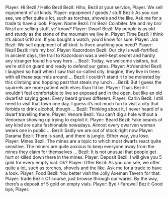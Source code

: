 Player: Hi Bezil / Hello Bezil
Bezil: Hiho, Bezil at your service, Player. We sell equipment of all kinds.
Player: equipment / goods / stuff
Bezil: As you can see, we offer quite a lot, such as torches, shovels and the like. Ask me for a trade to have a look.
Player: Name
Bezil: I’m Bezil Coinbiter. Me and my bro’ Nezil are selling stuff, ye’ know?
Player: Dwarf
Bezil: My people is as old and sturdy as the stone of the mountain we live in.
Player: Time
Bezil: I think it’s about 6:10 am. If you bought a watch, you’d know for sure.
Player: Job
Bezil: We sell equipment of all kind. Is there anything you need?
Player: Nezil
Bezil: He’s my bro’.
Player: Kazordoon
Bezil: Our city is well-fortified. In ancient days, the trail to Kazordoon was a well-kept secret and hardly any stranger found his way here …
Bezil: Today, we welcome visitors, but we’re still on guard and ready to defend our gates.
Player: Ab’dendriel
Bezil: I laughed so hard when I saw that so-called city. Imagine, they live in trees with all these squirrels around …
Bezil: I couldn’t stand it to be molested by this climbing and hopping pest that steals my lunch …
Bezil: But I guess the squirrels are more patient with elves than I’d be.
Player: Thais
Bezil: I wouldn’t feel comfortable to live so exposed and in the open, but like an old dwarfish saying goes: Every beard grows different.
Player: Carlin
Bezil: I still need to visit that town one day. I guess it’s not much fun to visit a city that forbids to drink alcohol, though …
Bezil: Thinking about it, I never heard of a dwarf travelling there.
Player: Venore
Bezil: You can’t dig a hole without a Venorean showing up trying to exploit it.
Player: Beard
Bezil: Fake beards of any kind are quite fashionable nowadays. Almost every dwarven woman wears one in public …
Bezil: Sadly we are out of stock right now
Player: Darama
Bezil: There is sand, and there is jungle. Either way, you lose.
Player: Mines
Bezil: The mines are a topic to which most dwarfs react quite sensitive. The miners are quite anxious to keep everyone away from the mines they claim for themselves …
Bezil: It is not unusual that people get hurt or killed down there in the mines.
Player: Deposit
Bezil: I will give you 5 gold for every empty vial. Ok?
Player: Offer
Bezil: As you can see, we offer quite a lot, such as torches, shovels and the like. Ask me for a trade to have a look.
Player: Food
Bezil: You better visit the Jolly Axeman Tavern for that.
Player: trade
Bezil: Of course, just browse through our wares. By the way, there’s a deposit of 5 gold on empty vials.
Player: Bye / Farewell
Bezil: Good bye, Player.